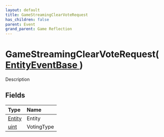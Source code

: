 ```yaml
---
layout: default
title: GameStreamingClearVoteRequest
has_children: false
parent: Event
grand_parent: Game Reflection
---
```

# GameStreamingClearVoteRequest( [ EntityEventBase ](/riftbreaker-wiki/docs/game-reflection/events/entity_event_base/) )
Description 

## Fields

| Type | Name |
|:----------|:--------------|
| [Entity](/riftbreaker-wiki/docs/game-reflection/classes/entity/) | Entity |
| [uint](/riftbreaker-wiki/docs/game-reflection/components/uint/) | VotingType |

